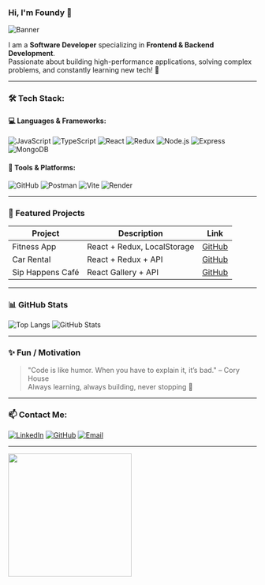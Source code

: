 ### Hi, I'm Foundy 👋

![Banner](https://user-images.githubusercontent.com/yourusername/banner-image.gif)

I am a **Software Developer** specializing in **Frontend & Backend Development**.  
Passionate about building high-performance applications, solving complex problems, and constantly learning new tech! 🚀

---

### 🛠️ Tech Stack:

#### 💻 Languages & Frameworks:
![JavaScript](https://img.shields.io/badge/JavaScript-F7DF1E?style=for-the-badge&logo=javascript&logoColor=black)
![TypeScript](https://img.shields.io/badge/TypeScript-007ACC?style=for-the-badge&logo=typescript&logoColor=white)
![React](https://img.shields.io/badge/React-20232A?style=for-the-badge&logo=react&logoColor=61DAFB)
![Redux](https://img.shields.io/badge/Redux-764ABC?style=for-the-badge&logo=redux&logoColor=white)
![Node.js](https://img.shields.io/badge/Node.js-43853D?style=for-the-badge&logo=node-dot-js&logoColor=white)
![Express](https://img.shields.io/badge/Express-000000?style=for-the-badge&logo=express&logoColor=white)
![MongoDB](https://img.shields.io/badge/MongoDB-4EA94B?style=for-the-badge&logo=mongodb&logoColor=white)

#### 🔧 Tools & Platforms:
![GitHub](https://img.shields.io/badge/GitHub-181717?style=for-the-badge&logo=github&logoColor=white)
![Postman](https://img.shields.io/badge/Postman-FF6C37?style=for-the-badge&logo=postman&logoColor=white)
![Vite](https://img.shields.io/badge/Vite-646CFF?style=for-the-badge&logo=vite&logoColor=white)
![Render](https://img.shields.io/badge/Render-46E3B7?style=for-the-badge&logo=render&logoColor=black)

---

### 🚀 Featured Projects

| Project | Description | Link |
|---------|-------------|------|
| Fitness App | React + Redux, LocalStorage | [GitHub](https://github.com/FoUndY121/fitness-app) |
| Car Rental | React + Redux + API | [GitHub](https://github.com/FoUndY121/rental-car) |
| Sip Happens Café | React Gallery + API | [GitHub](https://github.com/FoUndY121/sip-happens-cafe) |

---

### 📊 GitHub Stats
![Top Langs](https://github-readme-stats.vercel.app/api/top-langs/?username=FoUndY121&layout=compact&theme=radical)
![GitHub Stats](https://github-readme-stats.vercel.app/api?username=FoUndY121&show_icons=true&theme=radical)

---

### ✨ Fun / Motivation
> "Code is like humor. When you have to explain it, it’s bad." – Cory House  
> Always learning, always building, never stopping 🚀

---

### 📫 Contact Me:
[![LinkedIn](https://img.shields.io/badge/LinkedIn-blue?style=for-the-badge&logo=linkedin)](https://www.linkedin.com/in/vladyslav-mashyrov-009156263)
[![GitHub](https://img.shields.io/badge/GitHub-black?style=for-the-badge&logo=github)](https://github.com/FoUndY121)
[![Email](https://img.shields.io/badge/Email-D14836?style=for-the-badge&logo=gmail&logoColor=white)](mailto:foundybash@gmail.com)

---

<img src="[https://media.giphy.com/media/13HgwGsXF0aiGY/giphy.gif](https://cs8.pikabu.ru/post_img/2017/07/09/10/1499616997170124762.jpg)" width="250">

